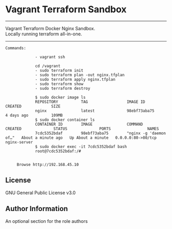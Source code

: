 Vagrant Terraform Sandbox
=========


----------------

Vagrant Terraform Docker Nginx Sandbox.  
Locally running terraform all-in-one.

----------------

~~~~
Commands:

             - vagrant ssh

             cd /vagrant
             - sudo terraform init
             - sudo terraform plan -out nginx.tfplan
             - sudo terraform apply nginx.tfplan
             - sudo terraform show
             - sudo terraform destroy

             $ sudo docker image ls
             REPOSITORY          TAG                 IMAGE ID            CREATED             SIZE
             nginx               latest              98ebf73aba75        4 days ago          109MB
             $ sudo docker container ls
             CONTAINER ID        IMAGE               COMMAND                  CREATED              STATUS              PORTS                NAMES
             7cdc5352bdaf        98ebf73aba75        "nginx -g 'daemon of…"   About a minute ago   Up About a minute   0.0.0.0:80->80/tcp   nginx-server                          
             $ sudo docker exec -it 7cdc5352bdaf bash
             root@7cdc5352bdaf:/#

             
     Browse http://192.168.45.10
~~~~

License
-------

GNU General Public License v3.0

Author Information
------------------

An optional section for the role authors
